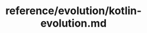 ---
title: reference/evolution/kotlin-evolution.md
showAuthorInfo: false
redirect_path: https://kotlinlang.org/docs/kotlin-evolution.html
---